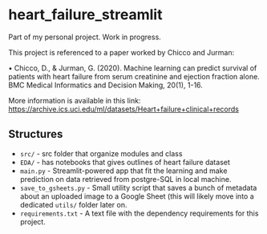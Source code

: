 # heart_failure_streamlit

Part of my personal project. Work in progress.

This project is referenced to a paper worked by Chicco and Jurman: 

•	Chicco, D., & Jurman, G. (2020). Machine learning can predict survival of patients with heart failure from serum creatinine and ejection fraction alone. BMC Medical Informatics and Decision Making, 20(1), 1-16.

More information is available in this link: https://archive.ics.uci.edu/ml/datasets/Heart+failure+clinical+records

## Structures
* `src/` - src folder that organize modules and class
* `EDA/` - has notebooks that gives outlines of heart failure dataset
* `main.py` - Streamlit-powered app that fit the learning and make prediction on data retrieved from postgre-SQL in local machine.
* `save_to_gsheets.py` - Small utility script that saves a bunch of metadata about an uploaded image to a Google Sheet (this will likely move into a dedicated `utils/` folder later on.
* `requirements.txt` - A text file with the dependency requirements for this project.

